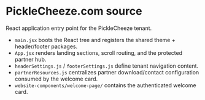 # PickleCheeze.com source

React application entry point for the PickleCheeze tenant.

- `main.jsx` boots the React tree and registers the shared theme + header/footer packages.
- `App.jsx` renders landing sections, scroll routing, and the protected partner hub.
- `headerSettings.js` / `footerSettings.js` define tenant navigation content.
- `partnerResources.js` centralizes partner download/contact configuration consumed by the welcome card.
- `website-components/welcome-page/` contains the authenticated welcome card.
